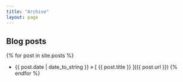 ```yaml
---
title: "Archive"
layout: page
---
```


## Blog posts

{% for post in site.posts %}
  * {{ post.date | date_to_string }} &raquo; [ {{ post.title }} ]({{ post.url }})
{% endfor %}